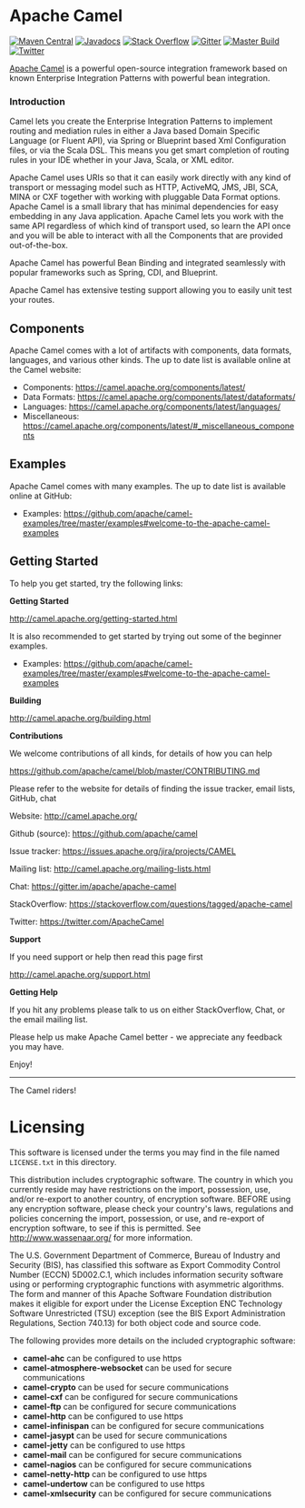 # Apache Camel

[![Maven Central](https://maven-badges.herokuapp.com/maven-central/org.apache.camel/apache-camel/badge.svg?style=flat-square)](https://maven-badges.herokuapp.com/maven-central/org.apache.camel/apache-camel)
[![Javadocs](http://www.javadoc.io/badge/org.apache.camel/apache-camel.svg?color=brightgreen)](http://www.javadoc.io/doc/org.apache.camel/camel-core)
[![Stack Overflow](https://img.shields.io/:stack%20overflow-apache--camel-brightgreen.svg)](http://stackoverflow.com/questions/tagged/apache-camel)
[![Gitter](https://img.shields.io/gitter/room/apache/apache-camel.js.svg)](https://gitter.im/apache/apache-camel)
[![Master Build](https://github.com/apache/camel/workflows/build/badge.svg)](https://github.com/apache/camel/actions?query=workflow%3A%22build%22)
[![Twitter](https://img.shields.io/twitter/follow/ApacheCamel.svg?label=Follow&style=social)](https://twitter.com/ApacheCamel)

[Apache Camel](http://camel.apache.org/) is a powerful open-source integration framework based on known
Enterprise Integration Patterns with powerful bean integration.

### Introduction

Camel lets you create the Enterprise Integration Patterns to implement routing
and mediation rules in either a Java based Domain Specific Language (or Fluent API),
via Spring or Blueprint based Xml Configuration files, or via the Scala DSL.
This means you get smart completion of routing rules in your IDE whether
in your Java, Scala, or XML editor.

Apache Camel uses URIs so that it can easily work directly with any kind of
transport or messaging model such as HTTP, ActiveMQ, JMS, JBI, SCA, MINA
or CXF together with working with pluggable Data Format options.
Apache Camel is a small library that has minimal dependencies for easy embedding
in any Java application. Apache Camel lets you work with the same API regardless
of which kind of transport used, so learn the API once and you will be able to
interact with all the Components that are provided out-of-the-box.

Apache Camel has powerful Bean Binding and integrated seamlessly with
popular frameworks such as Spring, CDI, and Blueprint.

Apache Camel has extensive testing support allowing you to easily
unit test your routes.

## Components

Apache Camel comes with a lot of artifacts with components, data formats, languages, and various other kinds.
The up to date list is available online at the Camel website:

* Components: <https://camel.apache.org/components/latest/>
* Data Formats: <https://camel.apache.org/components/latest/dataformats/>
* Languages: <https://camel.apache.org/components/latest/languages/>
* Miscellaneous: <https://camel.apache.org/components/latest/#_miscellaneous_components>

## Examples

Apache Camel comes with many examples.
The up to date list is available online at GitHub:

* Examples: <https://github.com/apache/camel-examples/tree/master/examples#welcome-to-the-apache-camel-examples>

## Getting Started

To help you get started, try the following links:

**Getting Started**

<http://camel.apache.org/getting-started.html>

It is also recommended to get started by trying out some of the beginner examples.

* Examples: <https://github.com/apache/camel-examples/tree/master/examples#welcome-to-the-apache-camel-examples>

**Building**

<http://camel.apache.org/building.html>

**Contributions**

We welcome contributions of all kinds, for details of how you can help

<https://github.com/apache/camel/blob/master/CONTRIBUTING.md>


Please refer to the website for details of finding the issue tracker, 
email lists, GitHub, chat

Website: <http://camel.apache.org/>

Github (source): <https://github.com/apache/camel>

Issue tracker: <https://issues.apache.org/jira/projects/CAMEL>

Mailing list: <http://camel.apache.org/mailing-lists.html>

Chat: <https://gitter.im/apache/apache-camel>

StackOverflow: <https://stackoverflow.com/questions/tagged/apache-camel>

Twitter: <https://twitter.com/ApacheCamel>


**Support**

If you need support or help then read this page first

<http://camel.apache.org/support.html>

**Getting Help**

If you hit any problems please talk to us on either StackOverflow, Chat, or the email mailing list.

Please help us make Apache Camel better - we appreciate any feedback
you may have.

Enjoy!

-----------------
The Camel riders!

# Licensing

This software is licensed under the terms you may find in the file
named `LICENSE.txt` in this directory.

This distribution includes cryptographic software.  The country in
which you currently reside may have restrictions on the import,
possession, use, and/or re-export to another country, of
encryption software.  BEFORE using any encryption software, please
check your country's laws, regulations and policies concerning the
import, possession, or use, and re-export of encryption software, to
see if this is permitted.  See <http://www.wassenaar.org/> for more
information.

The U.S. Government Department of Commerce, Bureau of Industry and
Security (BIS), has classified this software as Export Commodity
Control Number (ECCN) 5D002.C.1, which includes information security
software using or performing cryptographic functions with asymmetric
algorithms.  The form and manner of this Apache Software Foundation
distribution makes it eligible for export under the License Exception
ENC Technology Software Unrestricted (TSU) exception (see the BIS
Export Administration Regulations, Section 740.13) for both object
code and source code.

The following provides more details on the included cryptographic
software:

* **camel-ahc** can be configured to use https
* **camel-atmosphere-websocket** can be used for secure communications
* **camel-crypto** can be used for secure communications
* **camel-cxf** can be configured for secure communications
* **camel-ftp** can be configured for secure communications
* **camel-http** can be configured to use https
* **camel-infinispan** can be configured for secure communications
* **camel-jasypt** can be used for secure communications
* **camel-jetty** can be configured to use https
* **camel-mail** can be configured for secure communications
* **camel-nagios** can be configured for secure communications
* **camel-netty-http** can be configured to use https
* **camel-undertow** can be configured to use https
* **camel-xmlsecurity** can be configured for secure communications
